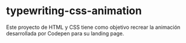 # typewriting-css-animation
Este proyecto de HTML y CSS tiene como objetivo recrear la animación desarrollada por Codepen para su landing page.
